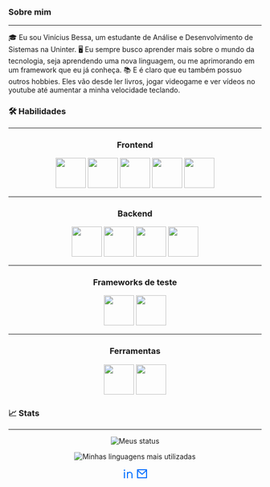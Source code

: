 ### Sobre mim
---

🎓 Eu sou Vinícius Bessa, um estudante de Análise e Desenvolvimento de Sistemas na Uninter.
🖥️ Eu sempre busco aprender mais sobre o mundo da tecnologia, seja aprendendo uma nova linguagem, ou me aprimorando em um framework que eu já conheça.
📚 E é claro que eu também possuo outros hobbies. Eles vão desde ler livros, jogar videogame e ver vídeos no youtube até aumentar a minha velocidade teclando.

### 🛠️ Habilidades
---

<div align="center">
  <h3>Frontend</h3>
  <img width="60" src="https://cdn.jsdelivr.net/gh/devicons/devicon/icons/html5/html5-original-wordmark.svg" />

  <img width="60" src="https://cdn.jsdelivr.net/gh/devicons/devicon/icons/css3/css3-original-wordmark.svg" />

  <img width="60" src="https://cdn.jsdelivr.net/gh/devicons/devicon/icons/javascript/javascript-original.svg" />

  <img width="60" src="https://cdn.jsdelivr.net/gh/devicons/devicon/icons/typescript/typescript-original.svg" />

  <img width="60" src="https://cdn.jsdelivr.net/gh/devicons/devicon/icons/angularjs/angularjs-original.svg" />

  ---
  <h3>Backend</h3>
  <img width="60" src="https://cdn.jsdelivr.net/gh/devicons/devicon/icons/nodejs/nodejs-original.svg" />

  <img width="60" src="https://cdn.jsdelivr.net/gh/devicons/devicon/icons/express/express-original.svg" />

  <img width="60" src="https://cdn.jsdelivr.net/gh/devicons/devicon/icons/python/python-original.svg" />

  <img width="60" src="https://cdn.jsdelivr.net/gh/devicons/devicon/icons/django/django-plain.svg" />

  ---
  <h3>Frameworks de teste</h3>
  <img width="60" src="https://cdn.jsdelivr.net/gh/devicons/devicon/icons/jest/jest-plain.svg" />

  <img width="60" src="https://cdn.jsdelivr.net/gh/devicons/devicon/icons/jasmine/jasmine-plain-wordmark.svg" />

  ---
  <h3>Ferramentas</h3>
  <img width="60" src="https://cdn.jsdelivr.net/gh/devicons/devicon/icons/git/git-original.svg" />
  <img width="60" src="https://cdn.jsdelivr.net/gh/devicons/devicon/icons/docker/docker-original-wordmark.svg" />
</div>

### 📈 Stats
---

<p align="center">
  <img src="https://github-readme-stats.vercel.app/api?username=ViniciusBessa" alt="Meus status" />
</p>

<p align="center">
 <img src="https://github-readme-stats.vercel.app/api/top-langs/?username=ViniciusBessa" alt="Minhas linguagens mais utilizadas"/>
</p>

<div align=center>
  <a href="https://www.linkedin.com/in/vin%C3%ADcius-bessa-54205819a/"><svg xmlns="http://www.w3.org/2000/svg" viewBox="0 0 24 24" width="24" height="24"><path fill="none" d="M0 0h24v24H0z"/><path d="M12 9.55C12.917 8.613 14.111 8 15.5 8a5.5 5.5 0 0 1 5.5 5.5V21h-2v-7.5a3.5 3.5 0 0 0-7 0V21h-2V8.5h2v1.05zM5 6.5a1.5 1.5 0 1 1 0-3 1.5 1.5 0 0 1 0 3zm-1 2h2V21H4V8.5z" fill="rgba(0,110,255,1)"/></svg></a>
  <a href="mailto:vinicius.b.silva3@gmail.com"><svg xmlns="http://www.w3.org/2000/svg" viewBox="0 0 24 24" width="24" height="24"><path fill="none" d="M0 0h24v24H0z"/><path d="M3 3h18a1 1 0 0 1 1 1v16a1 1 0 0 1-1 1H3a1 1 0 0 1-1-1V4a1 1 0 0 1 1-1zm17 4.238l-7.928 7.1L4 7.216V19h16V7.238zM4.511 5l7.55 6.662L19.502 5H4.511z" fill="rgba(0,110,255,1)"/></svg></a>
</div>

<!---
ViniciusBessa/ViniciusBessa is a ✨ special ✨ repository because its `README.md` (this file) appears on your GitHub profile.
You can click the Preview link to take a look at your changes.
--->
